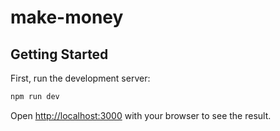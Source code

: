 # make-money

## Getting Started

First, run the development server:

```bash
npm run dev
```

Open [http://localhost:3000](http://localhost:3000) with your browser to see the result.
